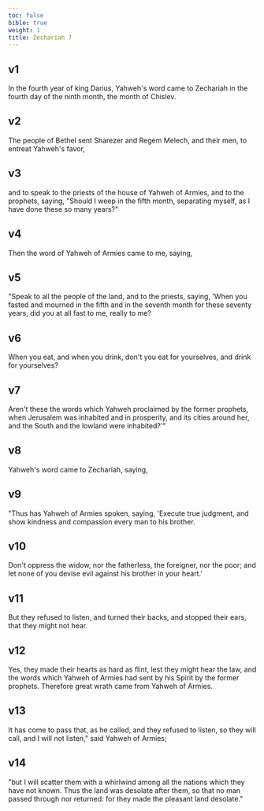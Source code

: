 ```yaml
---
toc: false
bible: true
weight: 1
title: Zechariah 7
---
```




## v1 
In the fourth year of king Darius, Yahweh's word came to Zechariah in the fourth day of the ninth month, the month of Chislev. 

## v2 
The people of Bethel sent Sharezer and Regem Melech, and their men, to entreat Yahweh's favor, 

## v3 
and to speak to the priests of the house of Yahweh of Armies, and to the prophets, saying, "Should I weep in the fifth month, separating myself, as I have done these so many years?" 

## v4 
Then the word of Yahweh of Armies came to me, saying, 

## v5 
"Speak to all the people of the land, and to the priests, saying, 'When you fasted and mourned in the fifth and in the seventh month for these seventy years, did you at all fast to me, really to me? 

## v6 
When you eat, and when you drink, don't you eat for yourselves, and drink for yourselves? 

## v7 
Aren't these the words which Yahweh proclaimed by the former prophets, when Jerusalem was inhabited and in prosperity, and its cities around her, and the South and the lowland were inhabited?'" 

## v8 
Yahweh's word came to Zechariah, saying, 

## v9 
"Thus has Yahweh of Armies spoken, saying, 'Execute true judgment, and show kindness and compassion every man to his brother. 

## v10 
Don't oppress the widow, nor the fatherless, the foreigner, nor the poor; and let none of you devise evil against his brother in your heart.' 

## v11 
But they refused to listen, and turned their backs, and stopped their ears, that they might not hear. 

## v12 
Yes, they made their hearts as hard as flint, lest they might hear the law, and the words which Yahweh of Armies had sent by his Spirit by the former prophets. Therefore great wrath came from Yahweh of Armies. 

## v13 
It has come to pass that, as he called, and they refused to listen, so they will call, and I will not listen," said Yahweh of Armies; 

## v14 
"but I will scatter them with a whirlwind among all the nations which they have not known. Thus the land was desolate after them, so that no man passed through nor returned: for they made the pleasant land desolate."
